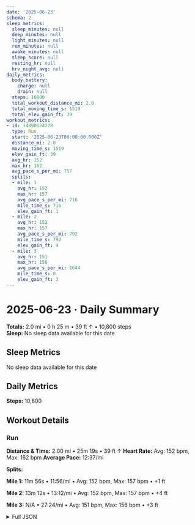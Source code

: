 ```yaml
---
date: '2025-06-23'
schema: 2
sleep_metrics:
  sleep_minutes: null
  deep_minutes: null
  light_minutes: null
  rem_minutes: null
  awake_minutes: null
  sleep_score: null
  resting_hr: null
  hrv_night_avg: null
daily_metrics:
  body_battery:
    charge: null
    drain: null
  steps: 10800
  total_workout_distance_mi: 2.0
  total_moving_time_s: 1519
  total_elev_gain_ft: 39
workout_metrics:
- id: 14890124228
  type: Run
  start: '2025-06-23T00:00:00.000Z'
  distance_mi: 2.0
  moving_time_s: 1519
  elev_gain_ft: 39
  avg_hr: 152
  max_hr: 162
  avg_pace_s_per_mi: 757
  splits:
  - mile: 1
    avg_hr: 152
    max_hr: 157
    avg_pace_s_per_mi: 716
    mile_time_s: 716
    elev_gain_ft: 1
  - mile: 2
    avg_hr: 152
    max_hr: 157
    avg_pace_s_per_mi: 792
    mile_time_s: 792
    elev_gain_ft: 4
  - mile: 3
    avg_hr: 151
    max_hr: 156
    avg_pace_s_per_mi: 1644
    mile_time_s: 0
    elev_gain_ft: 3
---
```

# 2025-06-23 · Daily Summary
**Totals:** 2.0 mi • 0 h 25 m • 39 ft ↑ • 10,800 steps  
**Sleep:** No sleep data available for this date

## Sleep Metrics
No sleep data available for this date

## Daily Metrics
**Steps:** 10,800

## Workout Details
### Run
**Distance & Time:** 2.00 mi • 25m 19s • 39 ft ↑
**Heart Rate:** Avg: 152 bpm, Max: 162 bpm
**Average Pace:** 12:37/mi

**Splits:**

**Mile 1:** 11m 56s • 11:56/mi • Avg: 152 bpm, Max: 157 bpm • +1 ft

**Mile 2:** 13m 12s • 13:12/mi • Avg: 152 bpm, Max: 157 bpm • +4 ft

**Mile 3:** N/A • 27:24/mi • Avg: 151 bpm, Max: 156 bpm • +3 ft



<details>
<summary>Full JSON</summary>

```json
{
  "date": "2025-06-23",
  "schema": 2,
  "sleep_metrics": {
    "sleep_minutes": null,
    "deep_minutes": null,
    "light_minutes": null,
    "rem_minutes": null,
    "awake_minutes": null,
    "sleep_score": null,
    "resting_hr": null,
    "hrv_night_avg": null
  },
  "daily_metrics": {
    "body_battery": {
      "charge": null,
      "drain": null
    },
    "steps": 10800,
    "total_workout_distance_mi": 2.0,
    "total_moving_time_s": 1519,
    "total_elev_gain_ft": 39
  },
  "workout_metrics": [
    {
      "id": 14890124228,
      "type": "Run",
      "start": "2025-06-23T00:00:00.000Z",
      "distance_mi": 2.0,
      "moving_time_s": 1519,
      "elev_gain_ft": 39,
      "avg_hr": 152,
      "max_hr": 162,
      "avg_pace_s_per_mi": 757,
      "splits": [
        {
          "mile": 1,
          "avg_hr": 152,
          "max_hr": 157,
          "avg_pace_s_per_mi": 716,
          "mile_time_s": 716,
          "elev_gain_ft": 1
        },
        {
          "mile": 2,
          "avg_hr": 152,
          "max_hr": 157,
          "avg_pace_s_per_mi": 792,
          "mile_time_s": 792,
          "elev_gain_ft": 4
        },
        {
          "mile": 3,
          "avg_hr": 151,
          "max_hr": 156,
          "avg_pace_s_per_mi": 1644,
          "mile_time_s": 0,
          "elev_gain_ft": 3
        }
      ]
    }
  ]
}
```
</details>
